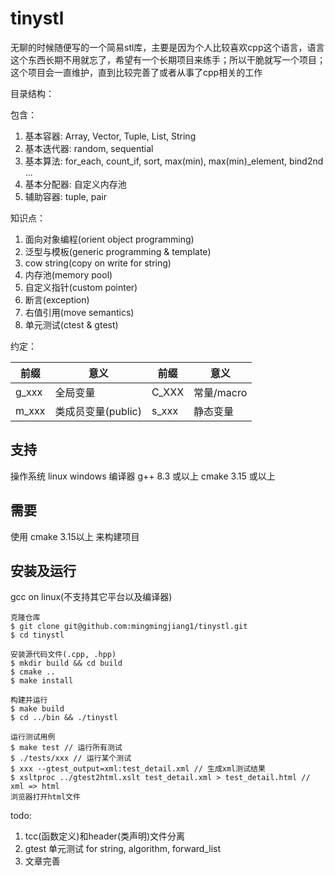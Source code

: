 # tinystl

无聊的时候随便写的一个简易stl库，主要是因为个人比较喜欢cpp这个语言，语言这个东西长期不用就忘了，希望有一个长期项目来练手；所以干脆就写一个项目；
这个项目会一直维护，直到比较完善了或者从事了cpp相关的工作

目录结构：


包含：
1. 基本容器: Array, Vector, Tuple, List, String
2. 基本迭代器: random, sequential
3. 基本算法: for_each, count_if, sort, max(min), max(min)_element, bind2nd ...
4. 基本分配器: 自定义内存池
5. 辅助容器: tuple, pair

知识点：
1. 面向对象编程(orient object programming)
2. 泛型与模板(generic programming & template)
3. cow string(copy on write for string)
4. 内存池(memory pool)  
5. 自定义指针(custom pointer)
6. 断言(exception)
7. 右值引用(move semantics)
8. 单元测试(ctest & gtest)

约定：

| 前缀 | 意义               | 前缀 | 意义       |
| ---- | ------------------ | ---- | ---------- |
| g_xxx   | 全局变量           | C_XXX   | 常量/macro |
| m_xxx   | 类成员变量(public) | s_xxx   | 静态变量   |




## 支持
操作系统
linux
windows
编译器
g++ 8.3 或以上
cmake 3.15 或以上

## 需要
使用 cmake 3.15以上 来构建项目

## 安装及运行

gcc on linux(不支持其它平台以及编译器)
``` shell
克隆仓库
$ git clone git@github.com:mingmingjiang1/tinystl.git
$ cd tinystl

安装源代码文件(.cpp, .hpp)
$ mkdir build && cd build
$ cmake ..
$ make install

构建并运行
$ make build
$ cd ../bin && ./tinystl

运行测试用例
$ make test // 运行所有测试
$ ./tests/xxx // 运行某个测试
$ xxx --gtest_output=xml:test_detail.xml // 生成xml测试结果
$ xsltproc ../gtest2html.xslt test_detail.xml > test_detail.html // xml => html
浏览器打开html文件
```




todo:
1. tcc(函数定义)和header(类声明)文件分离
2. gtest 单元测试 for string, algorithm, forward_list
4. 文章完善




